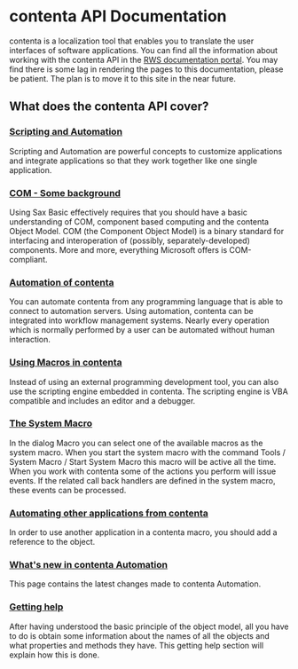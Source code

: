 # contenta API Documentation #
contenta is a localization tool that enables you to translate the user interfaces of software applications. You can find all the information about working with the contenta API in the [RWS documentation portal](https://docs.rws.com/881527/453416/sdl-contenta-automation/about-sdl-contenta-automation). You may find there is some lag in rendering the pages to this documentation, please be patient. The plan is to move it to this site in the near future.
## What does the contenta API cover? ##
### [Scripting and Automation](https://docs.rws.com/881527/453429/sdl-contenta-automation/scripting-and-automation) ###
Scripting and Automation are powerful concepts to customize applications and integrate applications so that they work together like one single application.
### [COM - Some background](https://docs.rws.com/881527/453434/sdl-contenta-automation/com-some-background) ###
Using Sax Basic effectively requires that you should have a basic understanding of COM, component based computing and the contenta Object Model. COM (the Component Object Model) is a binary standard for interfacing and interoperation of (possibly, separately-developed) components. More and more, everything Microsoft offers is COM-compliant.
### [Automation of contenta](https://docs.rws.com/881527/580722/sdl-contenta-automation/automation-of-sdl-contenta) ###
You can automate contenta from any programming language that is able to connect to automation servers. Using automation, contenta can be integrated into workflow management systems. Nearly every operation which is normally performed by a user can be automated without human interaction.
### [Using Macros in contenta](https://docs.rws.com/881527/453450/sdl-contenta-automation/using-macros-in-contenta) ###
Instead of using an external programming development tool, you can also use the scripting engine embedded in contenta. The scripting engine is VBA compatible and includes an editor and a debugger.
### [The System Macro](https://docs.rws.com/881527/453473/sdl-contenta-automation/the-system-macro) ###
In the dialog Macro you can select one of the available macros as the system macro. When you start the system macro with the command Tools / System Macro / Start System Macro this macro will be active all the time. When you work with contenta some of the actions you perform will issue events. If the related call back handlers are defined in the system macro, these events can be processed.
### [Automating other applications from contenta](https://docs.rws.com/881527/453478/sdl-contenta-automation/automating-other-applications-from-contenta) ###
In order to use another application in a contenta macro, you should add a reference to the object.
### [What's new in contenta Automation](https://docs.rws.com/881527/453487/sdl-contenta-automation/what-s-new-in-sdl-contenta-automation) ###
This page contains the latest changes made to contenta Automation.
### [Getting help](https://docs.rws.com/881527/453496/sdl-contenta-automation/getting-help) ###
After having understood the basic principle of the object model, all you have to do is obtain some information about the names of all the objects and what properties and methods they have. This getting help section will explain how this is done.
